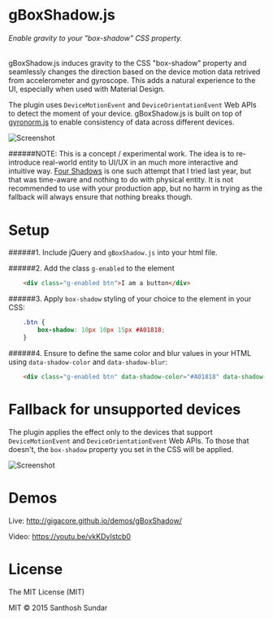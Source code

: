 gBoxShadow.js
============
###### Enable gravity to your "box-shadow" CSS property.

gBoxShadow.js induces gravity to the CSS "box-shadow" property and seamlessly changes the direction based on the device motion data retrived from accelerometer and gyroscope. This adds a natural experience to the UI, especially when used with Material Design.

The plugin uses ```DeviceMotionEvent``` and ```DeviceOrientationEvent``` Web APIs to detect the moment of your device. gBoxShadow.js is built on top of [gyronorm.js](https://github.com/dorukeker/gyronorm.js) to enable consistency of data across different devices.

![Screenshot](http://i.imgur.com/U1iuGjE.gif)

######NOTE: 
This is a concept / experimental work. The idea is to re-introduce real-world entity to UI/UX in an much more interactive and intuitive way. [Four Shadows](https://github.com/Gigacore/four-shadows) is one such attempt that I tried last year, but that was time-aware and nothing to do with physical entity. It is not recommended to use with your production app, but no harm in trying as the fallback will always ensure that nothing breaks though.

Setup
============

######1. Include jQuery and ```gBoxShadow.js``` into your html file.

######2. Add the class ```g-enabled``` to the element 

```HTML
	<div class="g-enabled btn">I am a button</div>
```

######3. Apply ```box-shadow``` styling of your choice to the element in your CSS:

```CSS
	.btn {
		box-shadow: 10px 10px 15px #A01818;
	}
```

######4. Ensure to define the same color and blur values in your HTML using ```data-shadow-color``` and ```data-shadow-blur```:

```HTML
	<div class="g-enabled btn" data-shadow-color="#A01818" data-shadow-blur="15">I am a button</div>
```

Fallback for unsupported devices
===================
The plugin applies the effect only to the devices that support ```DeviceMotionEvent``` and ```DeviceOrientationEvent``` Web APIs. To those that doesn't, the ```box-shadow``` property you set in the CSS will be applied.

![Screenshot](http://i.imgur.com/HAPTQhT.png)


Demos
===================
Live: http://gigacore.github.io/demos/gBoxShadow/

Video: https://youtu.be/vkKDyIstcb0

License
===================
The MIT License (MIT)

MIT © 2015 Santhosh Sundar